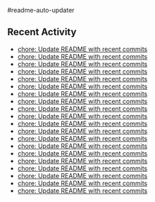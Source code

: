 #readme-auto-updater

## Recent Activity
<!-- LATEST_COMMITS:START -->
- [chore: Update README with recent commits](https://github.com/NEO1717/readme-auto-updater/commit/807e159c30c4fa540ac5517ea2d0aac70cadce4f)
- [chore: Update README with recent commits](https://github.com/NEO1717/readme-auto-updater/commit/3b97b98d988612ad2273b13a3be5f0bf41da0be9)
- [chore: Update README with recent commits](https://github.com/NEO1717/readme-auto-updater/commit/778ca99981918f2343725d6556e0520d26dad5f0)
- [chore: Update README with recent commits](https://github.com/NEO1717/readme-auto-updater/commit/65166b29aa27992283df4c15e665a6ff8a7679c8)
- [chore: Update README with recent commits](https://github.com/NEO1717/readme-auto-updater/commit/c71ff57700dd82355905c97f5af1cbc1d7d5db6d)
- [chore: Update README with recent commits](https://github.com/NEO1717/readme-auto-updater/commit/6d8649eeb7d6d43f5b7bbbcc3bbda6e18616712f)
- [chore: Update README with recent commits](https://github.com/NEO1717/readme-auto-updater/commit/ed8a03e435f44db40fe1bb234b90676dd3b647df)
- [chore: Update README with recent commits](https://github.com/NEO1717/readme-auto-updater/commit/9340aa929e4fb8e90dba65bd449df7650584fe3d)
- [chore: Update README with recent commits](https://github.com/NEO1717/readme-auto-updater/commit/f3fdaf02a2267ee3498a2582cc3f5bad6d01147c)
- [chore: Update README with recent commits](https://github.com/NEO1717/readme-auto-updater/commit/1d32ad33beea19c0b4c3add3047759e36db68cef)
- [chore: Update README with recent commits](https://github.com/NEO1717/readme-auto-updater/commit/1fc846f77d79a4c441386a247a70d6f0c92b0abd)
- [chore: Update README with recent commits](https://github.com/NEO1717/readme-auto-updater/commit/3142cccdb5a1bcc02df26529d9dc5639b6504aa8)
- [chore: Update README with recent commits](https://github.com/NEO1717/readme-auto-updater/commit/e5f39dfcf413ff038cd7f0270872632fbbebfb50)
- [chore: Update README with recent commits](https://github.com/NEO1717/readme-auto-updater/commit/4bb148e9b67457d253beaafd3bc583fc6e289ddc)
- [chore: Update README with recent commits](https://github.com/NEO1717/readme-auto-updater/commit/b68033fb628c7ae0d9b4b7fb7f8c9fe1d2cea8f5)
- [chore: Update README with recent commits](https://github.com/NEO1717/readme-auto-updater/commit/3fef59ec4329ad9ea2ee974c23dadabac90ba7a8)
- [chore: Update README with recent commits](https://github.com/NEO1717/readme-auto-updater/commit/2c63100c1c49c1c719005d69bee4cca6fe2dd1d9)
- [chore: Update README with recent commits](https://github.com/NEO1717/readme-auto-updater/commit/920f911f13c3f99adc5c1a6799badc1796bb387f)
- [chore: Update README with recent commits](https://github.com/NEO1717/readme-auto-updater/commit/f3dcda1c72abbee21effd6f83975033ac66ac79d)
- [chore: Update README with recent commits](https://github.com/NEO1717/readme-auto-updater/commit/c14b3bfce017f4c41693a36ee1cf806f1091df1f)
<!-- LATEST_COMMITS:END -->

